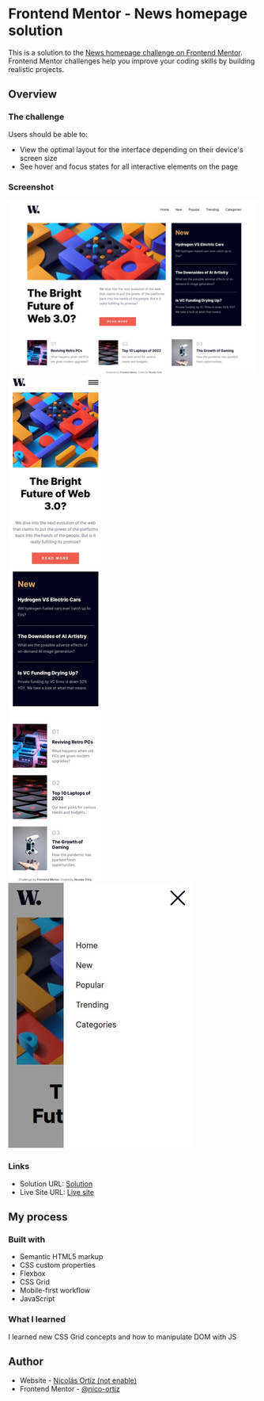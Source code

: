 # Frontend Mentor - News homepage solution

This is a solution to the [News homepage challenge on Frontend Mentor](https://www.frontendmentor.io/challenges/news-homepage-H6SWTa1MFl). Frontend Mentor challenges help you improve your coding skills by building realistic projects. 

## Overview

### The challenge

Users should be able to:

- View the optimal layout for the interface depending on their device's screen size
- See hover and focus states for all interactive elements on the page

### Screenshot

![](/assets/images/screenshot_desktop.jpg)
![](/assets/images/screenshot_mobile.jpg)
![](/assets/images/screenshot_sidebar.jpg)

### Links

- Solution URL: [Solution](https://github.com/nico-ortiz/news-homepage)
- Live Site URL: [Live site](https://news-homepage-eight-eta.vercel.app/)

## My process

### Built with

- Semantic HTML5 markup
- CSS custom properties
- Flexbox
- CSS Grid
- Mobile-first workflow
- JavaScript

### What I learned

I learned new CSS Grid concepts and how to manipulate DOM with JS

## Author

- Website - [Nicolás Ortiz (not enable)]()
- Frontend Mentor - [@nico-ortiz](https://www.frontendmentor.io/profile/nico-ortiz)
